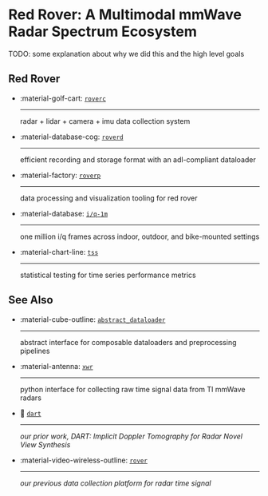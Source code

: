 # **Red Rover**: A Multimodal mmWave Radar Spectrum Ecosystem

TODO: some explanation about why we did this and the high level goals

## Red Rover

<div class="grid cards" markdown>

- :material-golf-cart: [`roverc`](./roverc/index.md)

    ---

    radar + lidar + camera + imu data collection system

- :material-database-cog: [`roverd`](./roverd/index.md)

    ---

    efficient recording and storage format with an adl-compliant dataloader

- :material-factory: [`roverp`](./roverp/index.md)

    ---

    data processing and visualization tooling for red rover

- :material-database: [`i/q-1m`](./iq1m/index.md)

    ---

    one million i/q frames across indoor, outdoor, and bike-mounted settings

- :material-chart-line: [`tss`](./tss/index.md)

    ---

    statistical testing for time series performance metrics

</div>


## See Also

<div class="grid cards" markdown>

- :material-cube-outline: [`abstract_dataloader`](https://wiselabcmu.github.io/abstract-dataloader/)

    ---

    abstract interface for composable dataloaders and preprocessing pipelines

- :material-antenna: [`xwr`](https://wiselabcmu.github.io/xwr/)

    ---

    python interface for collecting raw time signal data from TI mmWave radars

- :dart: [`dart`](https://wiselabcmu.github.io/dart/)

    ---

    *our prior work, DART: Implicit Doppler Tomography for Radar Novel View Synthesis*

- :material-video-wireless-outline: [`rover`](https://github.com/wiseLabCMU/rover)

    ---

    *our previous data collection platform for radar time signal*

</div>
